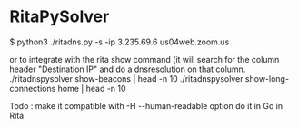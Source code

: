 # RitaPySolver

$ python3 ./ritadns.py -s -ip 3.235.69.6
us04web.zoom.us

or to integrate with the rita show command (it will search for the column header "Destination IP" and do a dnsresolution on that column.
./ritadnspysolver show-beacons <db> | head -n 10
./ritadnspysolver show-long-connections home | head -n 10


Todo : make it compatible with -H --human-readable option
       do it in Go in Rita





